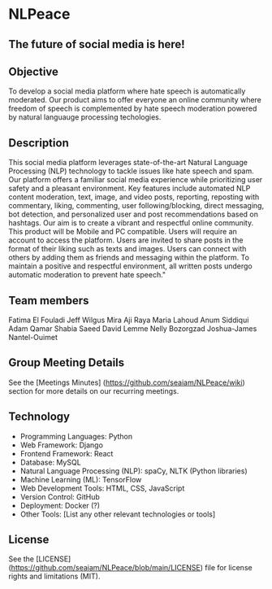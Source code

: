 # NLPeace

## The future of social media is here!

## Objective
To develop a social media platform where hate speech is automatically moderated. Our product aims to offer everyone an online community where 
freedom of speech is complemented by hate speech moderation powered by natural languauge processing techologies.

## Description

This social media platform leverages state-of-the-art Natural Language Processing (NLP) technology to tackle issues like hate speech and spam. 
Our platform offers a familiar social media experience while prioritizing user safety and a pleasant environment. Key features include automated 
NLP content moderation, text, image, and video posts, reporting, reposting with commentary, liking, commenting, user following/blocking, direct messaging, 
bot detection, and personalized user and post recommendations based on hashtags. Our aim is to create a vibrant and respectful online community.
This product will be Mobile and PC compatible. Users will require an account to access the platform. Users are invited to share posts in the format of
their liking such as texts and images. Users can connect with others by adding them as friends and messaging within the platform. To maintain a positive and 
respectful environment, all written posts undergo automatic moderation to prevent hate speech."

## Team members

Fatima El Fouladi 
Jeff Wilgus 
Mira Aji 
Raya Maria Lahoud
Anum Siddiqui 
Adam Qamar
Shabia Saeed 
David Lemme
Nelly Bozorgzad 
Joshua-James Nantel-Ouimet

## Group Meeting Details

See the [Meetings Minutes] (https://github.com/seaiam/NLPeace/wiki) section for more details on our recurring meetings. 

## Technology

* Programming Languages: Python
* Web Framework: Django
* Frontend Framework: React
* Database: MySQL
* Natural Language Processing (NLP): spaCy, NLTK (Python libraries)
* Machine Learning (ML): TensorFlow
* Web Development Tools: HTML, CSS, JavaScript
* Version Control: GitHub
* Deployment: Docker (?)
* Other Tools: [List any other relevant technologies or tools]

## License

See the [LICENSE] (https://github.com/seaiam/NLPeace/blob/main/LICENSE) file for license rights and limitations (MIT).



